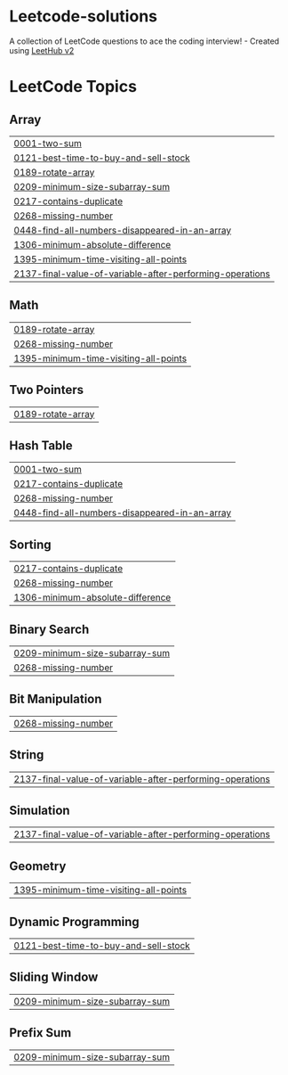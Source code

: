# Leetcode-solutions
A collection of LeetCode questions to ace the coding interview! - Created using [LeetHub v2](https://github.com/arunbhardwaj/LeetHub-2.0)

<!---LeetCode Topics Start-->
# LeetCode Topics
## Array
|  |
| ------- |
| [0001-two-sum](https://github.com/Purvajaa/Leetcode-solutions/tree/master/0001-two-sum) |
| [0121-best-time-to-buy-and-sell-stock](https://github.com/Purvajaa/Leetcode-solutions/tree/master/0121-best-time-to-buy-and-sell-stock) |
| [0189-rotate-array](https://github.com/Purvajaa/Leetcode-solutions/tree/master/0189-rotate-array) |
| [0209-minimum-size-subarray-sum](https://github.com/Purvajaa/Leetcode-solutions/tree/master/0209-minimum-size-subarray-sum) |
| [0217-contains-duplicate](https://github.com/Purvajaa/Leetcode-solutions/tree/master/0217-contains-duplicate) |
| [0268-missing-number](https://github.com/Purvajaa/Leetcode-solutions/tree/master/0268-missing-number) |
| [0448-find-all-numbers-disappeared-in-an-array](https://github.com/Purvajaa/Leetcode-solutions/tree/master/0448-find-all-numbers-disappeared-in-an-array) |
| [1306-minimum-absolute-difference](https://github.com/Purvajaa/Leetcode-solutions/tree/master/1306-minimum-absolute-difference) |
| [1395-minimum-time-visiting-all-points](https://github.com/Purvajaa/Leetcode-solutions/tree/master/1395-minimum-time-visiting-all-points) |
| [2137-final-value-of-variable-after-performing-operations](https://github.com/Purvajaa/Leetcode-solutions/tree/master/2137-final-value-of-variable-after-performing-operations) |
## Math
|  |
| ------- |
| [0189-rotate-array](https://github.com/Purvajaa/Leetcode-solutions/tree/master/0189-rotate-array) |
| [0268-missing-number](https://github.com/Purvajaa/Leetcode-solutions/tree/master/0268-missing-number) |
| [1395-minimum-time-visiting-all-points](https://github.com/Purvajaa/Leetcode-solutions/tree/master/1395-minimum-time-visiting-all-points) |
## Two Pointers
|  |
| ------- |
| [0189-rotate-array](https://github.com/Purvajaa/Leetcode-solutions/tree/master/0189-rotate-array) |
## Hash Table
|  |
| ------- |
| [0001-two-sum](https://github.com/Purvajaa/Leetcode-solutions/tree/master/0001-two-sum) |
| [0217-contains-duplicate](https://github.com/Purvajaa/Leetcode-solutions/tree/master/0217-contains-duplicate) |
| [0268-missing-number](https://github.com/Purvajaa/Leetcode-solutions/tree/master/0268-missing-number) |
| [0448-find-all-numbers-disappeared-in-an-array](https://github.com/Purvajaa/Leetcode-solutions/tree/master/0448-find-all-numbers-disappeared-in-an-array) |
## Sorting
|  |
| ------- |
| [0217-contains-duplicate](https://github.com/Purvajaa/Leetcode-solutions/tree/master/0217-contains-duplicate) |
| [0268-missing-number](https://github.com/Purvajaa/Leetcode-solutions/tree/master/0268-missing-number) |
| [1306-minimum-absolute-difference](https://github.com/Purvajaa/Leetcode-solutions/tree/master/1306-minimum-absolute-difference) |
## Binary Search
|  |
| ------- |
| [0209-minimum-size-subarray-sum](https://github.com/Purvajaa/Leetcode-solutions/tree/master/0209-minimum-size-subarray-sum) |
| [0268-missing-number](https://github.com/Purvajaa/Leetcode-solutions/tree/master/0268-missing-number) |
## Bit Manipulation
|  |
| ------- |
| [0268-missing-number](https://github.com/Purvajaa/Leetcode-solutions/tree/master/0268-missing-number) |
## String
|  |
| ------- |
| [2137-final-value-of-variable-after-performing-operations](https://github.com/Purvajaa/Leetcode-solutions/tree/master/2137-final-value-of-variable-after-performing-operations) |
## Simulation
|  |
| ------- |
| [2137-final-value-of-variable-after-performing-operations](https://github.com/Purvajaa/Leetcode-solutions/tree/master/2137-final-value-of-variable-after-performing-operations) |
## Geometry
|  |
| ------- |
| [1395-minimum-time-visiting-all-points](https://github.com/Purvajaa/Leetcode-solutions/tree/master/1395-minimum-time-visiting-all-points) |
## Dynamic Programming
|  |
| ------- |
| [0121-best-time-to-buy-and-sell-stock](https://github.com/Purvajaa/Leetcode-solutions/tree/master/0121-best-time-to-buy-and-sell-stock) |
## Sliding Window
|  |
| ------- |
| [0209-minimum-size-subarray-sum](https://github.com/Purvajaa/Leetcode-solutions/tree/master/0209-minimum-size-subarray-sum) |
## Prefix Sum
|  |
| ------- |
| [0209-minimum-size-subarray-sum](https://github.com/Purvajaa/Leetcode-solutions/tree/master/0209-minimum-size-subarray-sum) |
<!---LeetCode Topics End-->